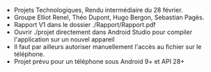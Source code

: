 - Projets Technologiques, Rendu intermédiaire du 28 février.
- Groupe Elliot Renel, Théo Dupont, Hugo Bergon, Sebastian Pagès.
- Rapport V1 dans le dossier ./Rapport/Rapport.pdf
- Ouvrir ./projet directement dans Android Studio pour compiler l'application sur un nouvel appareil
- Il faut par ailleurs autoriser manuellement l'accès au fichier sur le téléphone.
- Projet prévu pour un téléphone sous Android 9+ et API 28+
